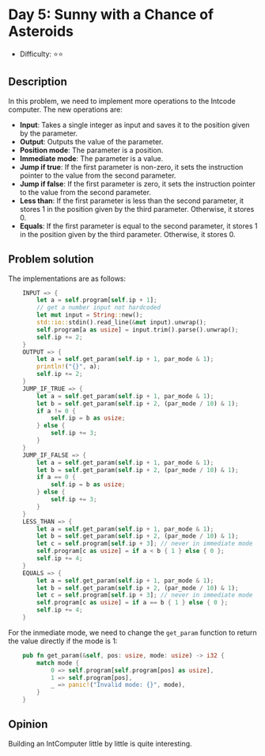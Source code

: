 # Day 5: Sunny with a Chance of Asteroids

* Difficulty: ⭐⭐

## Description

In this problem, we need to implement more operations to the Intcode computer. The new operations are:

* **Input**: Takes a single integer as input and saves it to the position given by the parameter.
* **Output**: Outputs the value of the parameter.
* **Position mode**: The parameter is a position.
* **Immediate mode**: The parameter is a value.
* **Jump if true**: If the first parameter is non-zero, it sets the instruction pointer to the value from the second parameter.
* **Jump if false**: If the first parameter is zero, it sets the instruction pointer to the value from the second parameter.
* **Less than**: If the first parameter is less than the second parameter, it stores 1 in the position given by the third parameter. Otherwise, it stores 0.
* **Equals**: If the first parameter is equal to the second parameter, it stores 1 in the position given by the third parameter. Otherwise, it stores 0.

## Problem solution

The implementations are as follows:

```rust
    INPUT => {
        let a = self.program[self.ip + 1];
        // get a number input not hardcoded
        let mut input = String::new();
        std::io::stdin().read_line(&mut input).unwrap();
        self.program[a as usize] = input.trim().parse().unwrap();
        self.ip += 2;
    }
    OUTPUT => {
        let a = self.get_param(self.ip + 1, par_mode & 1);
        println!("{}", a);
        self.ip += 2;
    }
    JUMP_IF_TRUE => {
        let a = self.get_param(self.ip + 1, par_mode & 1);
        let b = self.get_param(self.ip + 2, (par_mode / 10) & 1);
        if a != 0 {
            self.ip = b as usize;
        } else {
            self.ip += 3;
        }
    }
    JUMP_IF_FALSE => {
        let a = self.get_param(self.ip + 1, par_mode & 1);
        let b = self.get_param(self.ip + 2, (par_mode / 10) & 1);
        if a == 0 {
            self.ip = b as usize;
        } else {
            self.ip += 3;
        }
    }
    LESS_THAN => {
        let a = self.get_param(self.ip + 1, par_mode & 1);
        let b = self.get_param(self.ip + 2, (par_mode / 10) & 1);
        let c = self.program[self.ip + 3]; // never in immediate mode
        self.program[c as usize] = if a < b { 1 } else { 0 };
        self.ip += 4;
    }  
    EQUALS => {
        let a = self.get_param(self.ip + 1, par_mode & 1);
        let b = self.get_param(self.ip + 2, (par_mode / 10) & 1);
        let c = self.program[self.ip + 3]; // never in immediate mode
        self.program[c as usize] = if a == b { 1 } else { 0 };
        self.ip += 4;
    }
```

For the inmediate mode, we need to change the `get_param` function to return the value directly if the mode is 1:

```rust
    pub fn get_param(&self, pos: usize, mode: usize) -> i32 {
        match mode {
            0 => self.program[self.program[pos] as usize],
            1 => self.program[pos],
            _ => panic!("Invalid mode: {}", mode),
        }
    }
```



## Opinion

Building an IntComputer little by little is quite interesting.
